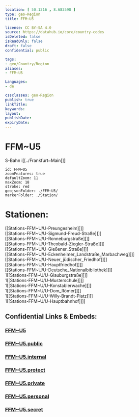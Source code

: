 ```yaml
---
location: [ 50.1316 , 8.683598 ] 
type: geo-Region
title: FFM~U5

license: CC BY-SA 4.0
source: https://datahub.io/core/country-codes
isDeleted: false
isReadOnly: false
draft: false
confidential: public

tags:
- geo/Country/Region
aliases:
- FFM~U5

Languages:
- de

cssclasses: geo-Region
publish: true
linkTitle: 
keywords: 
layout: 
publishDate: 
expiryDate: 
---
```


# FFM~U5

S-Bahn i[[../Frankfurt~Main]]]  


```leaflet
id: FFM~U5
zoomFeatures: true 
defaultZoom: 11 
maxZoom: 18
stroke: red
geojsonFolder: ./FFM~U5/
markerFolder: ./Station/
```

# Stationen:
[[Stations-FFM~U/U-Preungesheim]]]]  
[[Stations-FFM~U/U-Sigmund-Freud-Straße]]]]  
[[Stations-FFM~U/U-Ronneburgstraße]]]]  
[[Stations-FFM~U/U-Theobald-Ziegler-Straße]]]]  
[[Stations-FFM~U/U-Gießener_Straße]]]]  
[[Stations-FFM~U/U-Eckenheimer_Landstraße_Marbachweg]]]]  
[[Stations-FFM~U/U-Neuer_jüdischer_Friedhof]]]]  
[[Stations-FFM~U/U-Hauptfriedhof]]]]  
[[Stations-FFM~U/U-Deutsche_Nationalbibliothek]]]]  
1[[Stations-FFM~U/U-Glauburgstraße]]]]  
1[[Stations-FFM~U/U-Musterschule]]]]  
1[[Stations-FFM~U/U-Konstablerwache]]]]  
1[[Stations-FFM~U/U-Dom_Römer]]]]  
1[[Stations-FFM~U/U-Willy-Brandt-Platz]]]]  
1[[Stations-FFM~U/U-Hauptbahnhof]]]]  


## Confidential Links & Embeds: 

### [FFM~U5](/_Standards/Earth/Continent/Europe/Europe~Central/Germany/Germany~West/Hessen/counties~Hessen/Frankfurt~Main/FFM~U5.md) 

### [FFM~U5.public](/_public/Earth/Continent/Europe/Europe~Central/Germany/Germany~West/Hessen/counties~Hessen/Frankfurt~Main/FFM~U5.public.md) 

### [FFM~U5.internal](/_internal/Earth/Continent/Europe/Europe~Central/Germany/Germany~West/Hessen/counties~Hessen/Frankfurt~Main/FFM~U5.internal.md) 

### [FFM~U5.protect](/_protect/Earth/Continent/Europe/Europe~Central/Germany/Germany~West/Hessen/counties~Hessen/Frankfurt~Main/FFM~U5.protect.md) 

### [FFM~U5.private](/_private/Earth/Continent/Europe/Europe~Central/Germany/Germany~West/Hessen/counties~Hessen/Frankfurt~Main/FFM~U5.private.md) 

### [FFM~U5.personal](/_personal/Earth/Continent/Europe/Europe~Central/Germany/Germany~West/Hessen/counties~Hessen/Frankfurt~Main/FFM~U5.personal.md) 

### [FFM~U5.secret](/_secret/Earth/Continent/Europe/Europe~Central/Germany/Germany~West/Hessen/counties~Hessen/Frankfurt~Main/FFM~U5.secret.md)

